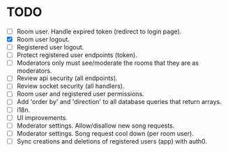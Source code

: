 # TODO
- [ ] Room user. Handle expired token (redirect to login page).
- [X] Room user logout.
- [ ] Registered user logout.
- [ ] Protect registered user endpoints (token).
- [ ] Moderators only must see/moderate the rooms that they are as moderators.
- [ ] Review api security (all endpoints).
- [ ] Review socket security (all handlers).
- [ ] Room user and registered user permissions.
- [ ] Add 'order by' and 'direction' to all database queries that return arrays.
- [ ] i18n.
- [ ] UI improvements.
- [ ] Moderator settings. Allow/disallow new song requests.
- [ ] Moderator settings. Song request cool down (per room user).
- [ ] Sync creations and deletions of registered users (app) with auth0.
